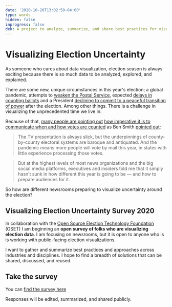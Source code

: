 ```yaml
---
date: '2020-10-20T13:02:50-04:00'
type: words
hidden: false
inprogress: false
dek: A project to analyze, summarize, and share best practices for visualizing an unprecedented election
---
```


# Visualizing Election Uncertainty

As someone who cares about data visualization, election season is always exciting because there is so much data to be analyzed, explored, and explained.

There are some new, unique circumstances in this year's election; a global pandemic, attempts to [weaken the Postal Service](https://www.theatlantic.com/ideas/archive/2020/08/the-wreck-is-in-the-mail/615172/), expected [delays in counting ballots](https://www.pewtrusts.org/en/research-and-analysis/blogs/stateline/2020/08/28/fearing-delays-and-chaos-swing-states-weigh-early-counting-of-mail-in-ballots) and a President [declining to commit to a peaceful transition of power](https://www.politico.com/news/2020/09/23/trump-peaceful-transition-of-power-420791) after the election. Among other things. There is a challenge in visualizing the unprecedented time we live in.

Because of that, [many people are pointing out](https://www.nytimes.com/2020/08/02/business/media/election-coverage.html) [how imperative it is to communicate when and how votes are counted](https://twitter.com/Redistrict/status/1315883763088453632?s=20) as Ben Smith [pointed out](https://www.nytimes.com/2020/08/02/business/media/election-coverage.html):

> The TV presentation is always slick, but the underpinnings of county-by-county electoral systems are baroque and antiquated. And the pandemic means more people will vote by mail this year, in states with little experience processing those votes.

> But at the highest levels of most news organizations and the big social media platforms, executives and insiders told me that it simply hasn’t sunk in how different this year is going to be — and how to prepare audiences for it.

So how are different newsrooms preparing to visualize uncertainty around the election?

## Visualizing Election Uncertainty Survey 2020

In collaboration with the [Open Source Election Technology Foundation](https://www.osetfoundation.org) (OSET) I am beginning an **open survey of folks who are visualizing election data**. I am focusing on newsrooms, but it is open to anyone who is is working with public-facing election visualizations.

I want to gather and summarize best practices and approaches across industries and disciplines. I hope to find a breadth of solutions that can be shared, discussed, and reused.

## Take the survey

You can [find the survey here](https://forms.gle/f3cE2BQCnvnCuFgj6)

Responses will be edited, summarized, and shared publicly.
